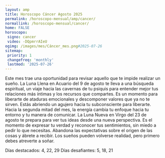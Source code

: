 ```yaml
---
layout: amp
title: Horoscopo Cáncer Agosto 2025 
permalink: /horoscopo-mensual/amp/cancer/
normallink: /horoscopo-mensual/cancer/
home: FALSE
horoscopo:
 signo: cancer
 video: -DQpmrrAIeU
ogimg: /images/mes/Cáncer_mes.png#2025-07-26
sitemap:
 priority: 1
 changefreq: 'monthly'
 lastmod: '2025-07-26'
---
```



Este mes trae una oportunidad para revisar aquello que te impide realizar un sueño. La Luna Llena en Acuario del 9 de agosto te lleva a una búsqueda espiritual, un viaje hacia las cavernas de tu psiquis para entender mejor tus relaciones más íntimas y los recursos que compartes. Es un momento para liberarte de ataduras emocionales y descomponer valores que ya no te sirven. Estás abriendo un agujero hacia tu subconsciente para liberarte. Hacia la segunda mitad del mes, la energía cambia tu enfoque hacia tu entorno y tu manera de comunicar. La Luna Nueva en Virgo del 23 de agosto te prepara para ver tus ideas desde una nueva perspectiva. Es el momento de expresar tu verdad y reconocer tus sentimientos, sin miedo a pedir lo que necesitas. Abandona las expectativas sobre el origen de las cosas y ábrete a recibir. Los sueños pueden volverse realidad, pero primero debes atreverte a soñar.

Días destacados: 4, 22, 29 
Días desafiantes: 5, 18, 21